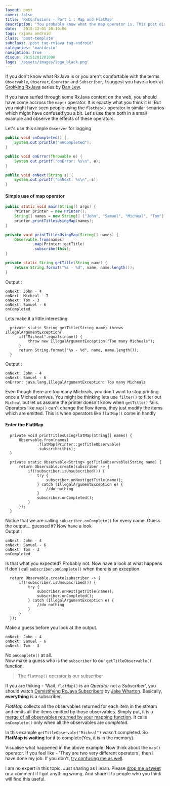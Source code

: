 ```yaml
---
layout: post
cover: false
title: 'RxConfusions - Part 1 : Map and FlatMap'
description: 'You probably know what the map operator is. This post discussed mostly about FlatMap and that probably will remove the confusion between map and flatMap operators if any'
date:   2015-12-01 20:10:00
tags: rxjava android
class: 'post-template'
subclass: 'post tag-rxjava tag-android'
categories: 'manidesto'
navigation: True
disqus: 20151201201000
logo: '/assets/images/logo_black.png'
---
```


If you don't know what RxJava is or you aren't comfortable with the terms `Observable`, `Observer`, `Operator` and `Subscriber`, I suggest you have a look at [Grokking RxJava](http://blog.danlew.net/2014/09/15/grokking-rxjava-part-1/) series by [Dan Lew](https://twitter.com/danlew42). 

If you have surfed through some RxJava content on the web, you should have come accross the `map()` operator. It is exactly what you think it is. But you might have seen people using the `flatMap()` operator in similar senarios which might have confused you a bit. Let's use them both in a small example and observe the effects of these operators.

Let's use this simple `Observer` for logging

```java
public void onCompleted() {
    System.out.println("onCompleted");
}

public void onError(Throwable e) {
    System.out.printf("onError: %s\n", e);
}

public void onNext(String s) {
    System.out.printf("onNext: %s\n", s);
}
```

#### Simple use of map operator ####

```java
public static void main(String[] args) {
    Printer printer = new Printer();
    String[] names = new String[] {"John", "Samuel", "Micheal", "Tom"};
    printer.printTitlesUsingMap(names);
}

private void printTitlesUsingMap(String[] names) {
    Observable.from(names)
            .map(Printer::getTitle)
            .subscribe(this);
}

private static String getTitle(String name) {
    return String.format("%s - %d", name, name.length());
}
```

Output :

```
onNext: John - 4
onNext: Micheal - 7
onNext: Tom - 3
onNext: Samuel - 6
onCompleted
```

Lets make it a little interesting

```java{2-4}
  private static String getTitle(String name) throws IllegalArgumentException{
      if("Micheal".equals(name)) {
          throw new IllegalArgumentException("Too many Micheals");
      }
      return String.format("%s - %d", name, name.length());
  }
```

Output :

```
onNext: John - 4
onNext: Samuel - 6
onError: java.lang.IllegalArgumentException: Too many Micheals
```

Even though there are too many Micheals, you don't want to stop printing once a Micheal arrives. You might be thinking lets use `filter()` to filter out `Micheal` but let us assume the printer doesn't know when `getTitle()` fails. Operators like `map()` can't change the flow items, they just modify the items which are emitted. This is when operators like `flatMap()` come in handly

#### Enter the FlatMap ####

```java{10-15}
  private void printTitlesUsingFlatMap(String[] names) {
      Observable.from(names)
              .flatMap(Printer::getTitleObservable)
              .subscribe(this);
  }
  
  private static Observable<String> getTitleObservable(String name) {
      return Observable.create(subscriber -> {
          if(!subscriber.isUnsubscribed()) {
              try {
                  subscriber.onNext(getTitle(name));
              } catch (IllegalArgumentException e) {
                  //do nothing
              }
              subscriber.onCompleted();
          }
      });
  }
```

Notice that we are calling `subscriber.onComplete()` for every name. Guess the output... guessed it? Now have a look  
Output :

```
onNext: John - 4
onNext: Samuel - 6
onNext: Tom - 3
onCompleted
```

Is that what you expected? Probably not. Now have a look at what happens if don't call `subscriber.onComplete()` when there is an exception.

```java{5}
  return Observable.create(subscriber -> {
      if(!subscriber.isUnsubscribed()) {
          try {
              subscriber.onNext(getTitle(name));
              subscriber.onCompleted();
          } catch (IllegalArgumentException e) {
              //do nothing
          }
      }
  });
```

Make a guess before you look at the output.

```
onNext: John - 4
onNext: Samuel - 6
onNext: Tom - 3
```

No `onComplete()` at all.  
Now make a guess who is the `subscriber` to our `getTitleObservable()` function.  
> The `flatMap()` operator is our subscriber  

If you are thiking - 'Wait, `flatMap()` is an *Operator* not a *Subscriber*', you should watch [Demistifying RxJava Subscribers](https://vimeo.com/144812843) by [Jake Wharton](https://twitter.com/JakeWharton). Basically, **everything** is a subscriber.

*FlatMap* collects all the observables returned for each item in the stream and emits all the items emitted by those observables. Simply put, it is a [merge of all observables returned by your mapping function](https://github.com/ReactiveX/RxJava/blob/1.x/src/main/java/rx/Observable.java#L5204). 
It calls `onComplete()` only when all the observables are *completed*.  

In this example `getTitleObservale("Micheal")` wasn't completed. So **FlatMap is waiting** for it to complete(Yes, it is in the memory).

Visualise what happened in the above example. Now think about the `map()` operator. If you feel like - 'They are two very different operators', then I have done my job. If you don't, [try confusing me as well](https://twitter.com/manidesto).

I am no expert in this topic. Just sharing as I learn. Please [drop me a tweet](https://twitter.com/manidesto) or a comment if I got anything wrong. And share it to people who you think will find this useful.
